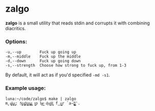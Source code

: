 # zalgo

**zalgo** is a small utility that reads stdin and corrupts it with combining diacritics.

### Options:

```
-u,--up        Fuck up going up
-m,--middle    Fuck up the middle
-d,--down      Fuck up going down
-s,--strength  Choose how strong to fuck up, from 1-3
```

By default, it will act as if you'd specified `-md -s1`.


### Example usage:

```
luna:~/code/zalgo$ make | zalgo
m̢̥a̙͈̖̝̩̘k̡̖̩̹̤͈͙̖e̬̮̼͎̥͟ͅ: Ņ̲̟͎͓̭o̧͔͙̗͓t̥̜͖̥h͈̺į͇n͕̪̻̫̹g̫͈̲͙͕͜ t̯͇̙o b͚e̶͇ d͙o͍n̳̣̠͝e͔̠͕̠͓ f̳̝o̲̬͎͍̲͉͍r͏ `a̵̩̯̬̣̫̹̤l̛̼̪̥͚̫̱l̼͔̙̯̜͉'.
```